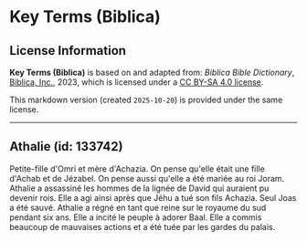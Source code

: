 # Key Terms (Biblica)

## License Information

**Key Terms (Biblica)** is based on and adapted from: _Biblica Bible Dictionary_, [Biblica, Inc.](https://www.biblica.com/), 2023, which is licensed under a [CC BY-SA 4.0 license](https://creativecommons.org/licenses/by-sa/4.0/legalcode.en).

This markdown version (created `2025-10-20`) is provided under the same license.



--------------------------------

## Athalie (id: 133742)

Petite\-fille d'Omri et mère d'Achazia. On pense qu'elle était une fille d'Achab et de Jézabel. On pense aussi qu'elle a été mariée au roi Joram. Athalie a assassiné les hommes de la lignée de David qui auraient pu devenir rois. Elle a agi ainsi après que Jéhu a tué son fils Achazia. Seul Joas a été sauvé. Athalie a régné en tant que reine sur le royaume du sud pendant six ans. Elle a incité le peuple à adorer Baal. Elle a commis beaucoup de mauvaises actions et a été tuée par les gardes du palais. 


